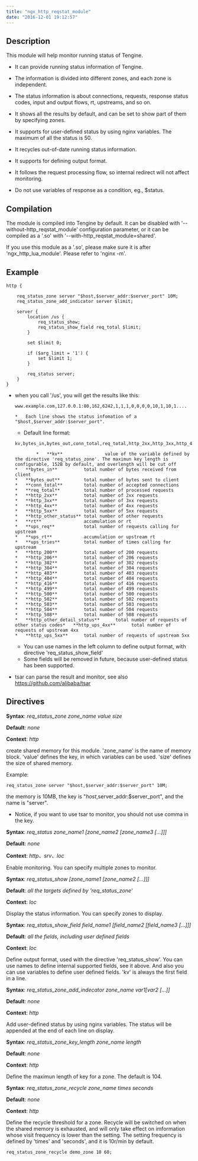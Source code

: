 ```yaml
---
title: "ngx_http_reqstat_module"
date: "2016-12-01 19:12:57"
---
```



## Description

This module will help monitor running status of Tengine.

*   It can provide running status information of Tengine.

*   The information is divided into different zones, and each zone is independent.

*   The status information is about connections, requests, response status codes, input and output flows,
rt, upstreams, and so on.

*   It shows all the results by default, and can be set to show part of them by specifying zones.

*   It supports for user-defined status by using nginx variables. The maximum of all the status is 50.

*   It recycles out-of-date running status information.

*   It supports for defining output format.

*   It follows the request processing flow, so internal redirect will not affect monitoring.

*   Do not use variables of response as a condition, eg., $status.

## Compilation

The module is compiled into Tengine by default. It can be disabled with '--without-http_reqstat_module'
configuration parameter, or it can be compiled as a '.so' with '--with-http_reqstat_module=shared'.

If you use this module as a '.so', please make sure it is after 'ngx_http_lua_module'. Please refer to
'nginx -m'.

## Example

```
http {

    req_status_zone server "$host,$server_addr:$server_port" 10M;
    req_status_zone_add_indicator server $limit;

    server {
        location /us {
            req_status_show;
            req_status_show_field req_total $limit;
        }

        set $limit 0;

        if ($arg_limit = '1') {
            set $limit 1;
        }

        req_status server;
    }
}
```

*   when you call '/us', you will get the results like this:
    ```
    www.example.com,127.0.0.1:80,162,6242,1,1,1,0,0,0,0,10,1,10,1....
    ```

        *   Each line shows the status infomation of a "$host,$server_addr:$server_port".
    *   Default line format:
    ```
    kv,bytes_in,bytes_out,conn_total,req_total,http_2xx,http_3xx,http_4xx,http_5xx,http_other_status,rt,ups_req,ups_rt,ups_tries,http_200,http_206,http_302,http_304,http_403,http_404,http_416,http_499,http_500,http_502,http_503,http_504,http_508,http_other_detail_status,http_ups_4xx,http_ups_5xx
    ```

                *   **kv**                value of the variable defined by the directive 'req_status_zone'. The maximun key length is configurable, 152B by default, and overlength will be cut off
        *   **bytes_in**          total number of bytes received from client
        *   **bytes_out**         total number of bytes sent to client
        *   **conn_total**        total number of accepted connections
        *   **req_total**         total number of processed requests
        *   **http_2xx**          total number of 2xx requests
        *   **http_3xx**          total number of 3xx requests
        *   **http_4xx**          total number of 4xx requests
        *   **http_5xx**          total number of 5xx requests
        *   **http_other_status** total number of other requests
        *   **rt**                accumulation or rt
        *   **ups_req**           total number of requests calling for upstream
        *   **ups_rt**            accumulation or upstream rt
        *   **ups_tries**         total number of times calling for upstream
        *   **http_200**          total number of 200 requests
        *   **http_206**          total number of 206 requests
        *   **http_302**          total number of 302 requests
        *   **http_304**          total number of 304 requests
        *   **http_403**          total number of 403 requests
        *   **http_404**          total number of 404 requests
        *   **http_416**          total number of 416 requests
        *   **http_499**          total number of 499 requests
        *   **http_500**          total number of 500 requests
        *   **http_502**          total number of 502 requests
        *   **http_503**          total number of 503 requests
        *   **http_504**          total number of 504 requests
        *   **http_508**          total number of 508 requests
        *   **http_other_detail_status**      total number of requests of other status codes*   **http_ups_4xx**      total number of requests of upstream 4xx
        *   **http_ups_5xx**      total number of requests of upstream 5xx
    *   You can use names in the left column to define output format, with directive 'req_status_show_field'
    *   Some fields will be removed in future, because user-defined status has been supported.
*   tsar can parse the result and monitor, see also https://github.com/alibaba/tsar

## Directives

**Syntax**: _req_status_zone zone_name value size_

**Default**: _none_

**Context**: _http_

create shared memory for this module. 'zone_name' is the name of memory block.
'value' defines the key, in which variables can be used.
'size' defines the size of shared memory.

Example:

```
req_status_zone server "$host,$server_addr:$server_port" 10M;
```

the memory is 10MB, the key is "$host,$server_addr:$server_port", and the name is "server".

*   Notice, if you want to use tsar to monitor, you should not use comma in the key.

**Syntax**: _req_status zone_name1 [zone_name2 [zone_name3 [...]]]_

**Default**: _none_

**Context**: _http、srv、loc_

Enable monitoring. You can specify multiple zones to monitor.

**Syntax**: _req_status_show [zone_name1 [zone_name2 [...]]]_

**Default**: _all the targets defined by 'req_status_zone'_

**Context**: _loc_

Display the status information. You can specify zones to display.

**Syntax**: _req_status_show_field field_name1 [field_name2 [field_name3 [...]]]_

**Default**: _all the fields, including user defined fields_

**Context**: _loc_

Define output format, used with the directive 'req_status_show'. You can use names
to define internal supported fields, see it above. And also you can use variables
to define user defined fields. 'kv' is always the first field in a line.

**Syntax**: _req_status_zone_add_indecator zone_name $var1 [$var2 [...]]_

**Default**: _none_

**Context**: _http_

Add user-defined status by using nginx variables. The status will be appended at the end of each line on display.

**Syntax**: _req_status_zone_key_length zone_name length_

**Default**: _none_

**Context**: _http_

Define the maximun length of key for a zone. The default is 104.

**Syntax**: _req_status_zone_recycle zone_name times seconds_

**Default**: _none_

**Context**: _http_

Define the recycle threshold for a zone. Recycle will be switched on when the shared memory is exhausted,
and will only take effect on imformation whose visit frequency is lower than the setting.
The setting frequency is defined by 'times' and 'seconds', and it is 10r/min by default.

```
req_status_zone_recycle demo_zone 10 60;
```